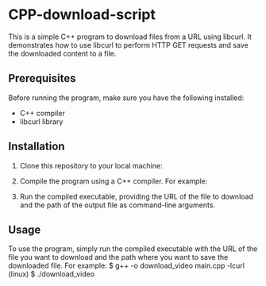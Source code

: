 # CPP-download-script

This is a simple C++ program to download files from a URL using libcurl. It demonstrates how to use libcurl to perform HTTP GET requests and save the downloaded content to a file.

## Prerequisites

Before running the program, make sure you have the following installed:

- C++ compiler
- libcurl library

## Installation

1. Clone this repository to your local machine:

2. Compile the program using a C++ compiler. For example:

3. Run the compiled executable, providing the URL of the file to download and the path of the output file as command-line arguments.


## Usage

To use the program, simply run the compiled executable with the URL of the file you want to download and the path where you want to save the downloaded file. For example:
$ g++ -o download_video main.cpp -lcurl (linux)
$ ./download_video
